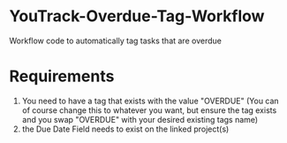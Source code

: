 # YouTrack-Overdue-Tag-Workflow
Workflow code to automatically tag tasks that are overdue


# Requirements
1. You need to have a tag that exists with the value "OVERDUE" (You can of course change this to whatever you want, but ensure the tag exists and you swap "OVERDUE" with your desired existing tags name)
2. the Due Date Field needs to exist on the linked project(s)